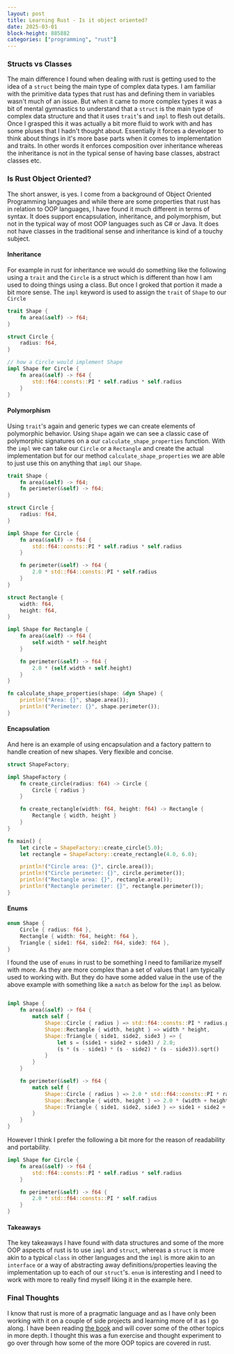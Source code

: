 ```yaml
---
layout: post
title: Learning Rust - Is it object oriented?
date: 2025-03-01
block-height: 885882
categories: ["programming", "rust"]
---
```


### Structs vs Classes
The main difference I found when dealing with rust is getting used to the idea of a `struct` being the main type of complex data types. I am familiar with the primitive data types that rust has and defining them in variables wasn't much of an issue. But when it came to more complex types it was a bit of mental gymnastics to understand that a `struct` is the main type of complex data structure and that it uses `trait`'s and `impl` to flesh out details. Once I grasped this it was actually a bit more fluid to work with and has some pluses that I hadn't thought about. Essentially it forces a developer to think about things in it's more base parts when it comes to implementation and traits. In other words it enforces composition over inheritance whereas the inheritance is not in the typical sense of having base classes, abstract classes etc. 

### Is Rust Object Oriented?
The short answer, is yes. I come from a background of Object Oriented Programming languages and while there are some properties that rust has in relation to OOP languages, I have found it much different in terms of syntax. It does support encapsulation, inheritance, and polymorphism, but not in the typical way of most OOP languages such as C# or Java. It does not have classes in the traditional sense and inheritance is kind of a touchy subject. 

#### Inheritance
For example in rust for inheritance we would do something like the following using a `trait` and the `Circle` is a struct which is different than how I am used to doing things using a class. But once I groked that portion it made a bit more sense. The `impl` keyword is used to assign the `trait` of `Shape` to our `Circle`

```rust
trait Shape {
    fn area(&self) -> f64;
}

struct Circle {
    radius: f64,
}

// how a Circle would implement Shape
impl Shape for Circle {
    fn area(&self) -> f64 {
        std::f64::consts::PI * self.radius * self.radius
    }
}

```

#### Polymorphism
Using `trait`'s again and generic types we can create elements of polymorphic behavior. Using `Shape` again we can see a classic case of polymorphic signatures on a our `calculate_shape_properties` function.
With the `impl` we can take our `Circle` or a `Rectangle` and create the actual implementation but for our method `calculate_shape_properties` we are able to just use this on anything that `impl` our `Shape`. 

```rust
trait Shape {
    fn area(&self) -> f64;
    fn perimeter(&self) -> f64;
}

struct Circle {
    radius: f64,
}

impl Shape for Circle {
    fn area(&self) -> f64 {
        std::f64::consts::PI * self.radius * self.radius
    }

    fn perimeter(&self) -> f64 {
        2.0 * std::f64::consts::PI * self.radius
    }
}

struct Rectangle {
    width: f64,
    height: f64,
}

impl Shape for Rectangle {
    fn area(&self) -> f64 {
        self.width * self.height
    }

    fn perimeter(&self) -> f64 {
        2.0 * (self.width + self.height)
    }
}

fn calculate_shape_properties(shape: &dyn Shape) {
    println!("Area: {}", shape.area());
    println!("Perimeter: {}", shape.perimeter());
}
```
#### Encapsulation

And here is an example of using encapsulation and a factory pattern to handle creation of new shapes. Very flexible and concise.

```rust
struct ShapeFactory;

impl ShapeFactory {
    fn create_circle(radius: f64) -> Circle {
        Circle { radius }
    }

    fn create_rectangle(width: f64, height: f64) -> Rectangle {
        Rectangle { width, height }
    }
}

fn main() {
    let circle = ShapeFactory::create_circle(5.0);
    let rectangle = ShapeFactory::create_rectangle(4.0, 6.0);

    println!("Circle area: {}", circle.area());
    println!("Circle perimeter: {}", circle.perimeter());
    println!("Rectangle area: {}", rectangle.area());
    println!("Rectangle perimeter: {}", rectangle.perimeter());
}
```

#### Enums
```rust
enum Shape {
    Circle { radius: f64 },
    Rectangle { width: f64, height: f64 },
    Triangle { side1: f64, side2: f64, side3: f64 },
}
```
I found the use of `enums` in rust to be something I need to familiarize myself with more. As they are more complex than a set of values that I am typically used to working with. But they do have some added value in the use of the above example with something like a `match` as below for the `impl` as below. 
```rust

impl Shape {
    fn area(&self) -> f64 {
        match self {
            Shape::Circle { radius } => std::f64::consts::PI * radius.powi(2),
            Shape::Rectangle { width, height } => width * height,
            Shape::Triangle { side1, side2, side3 } => {
                let s = (side1 + side2 + side3) / 2.0;
                (s * (s - side1) * (s - side2) * (s - side3)).sqrt()
            }
        }
    }

    fn perimeter(&self) -> f64 {
        match self {
            Shape::Circle { radius } => 2.0 * std::f64::consts::PI * radius,
            Shape::Rectangle { width, height } => 2.0 * (width + height),
            Shape::Triangle { side1, side2, side3 } => side1 + side2 + side3,
        }
    }
}

```
However I think I prefer the following a bit more for the reason of readability and portability. 
```rust
impl Shape for Circle {
    fn area(&self) -> f64 {
        std::f64::consts::PI * self.radius * self.radius
    }

    fn perimeter(&self) -> f64 {
        2.0 * std::f64::consts::PI * self.radius
    }
}
```

#### Takeaways
The key takeaways I have found with data structures and some of the more OOP aspects of rust is to use `impl` and `struct`, whereas a `struct` is more akin to a typical `class` in other languages and the `impl` is more akin to an `interface` or a way of abstracting away definitions/properties leaving the implementation up to each of our `struct`'s. `enum` is interesting and I need to work with more to really find myself liking it in the example here. 

### Final Thoughts
I know that rust is more of a pragmatic language and as I have only been working with it on a couple of side projects and learning more of it as I go along. I have been reading [the book](https://doc.rust-lang.org/stable/book/) and will cover some of the other topics in more depth. I thought this was a fun exercise and thought experiment to go over through how some of the more OOP topics are covered in rust. 